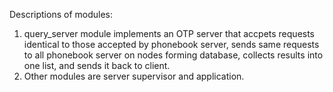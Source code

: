 Descriptions of modules:
1. query_server module implements an OTP server that accpets requests identical to those accepted by phonebook server, sends same requests
to all phonebook server on nodes forming database, collects results into one list, and sends it back to client. 
2. Other modules are server supervisor and application.
